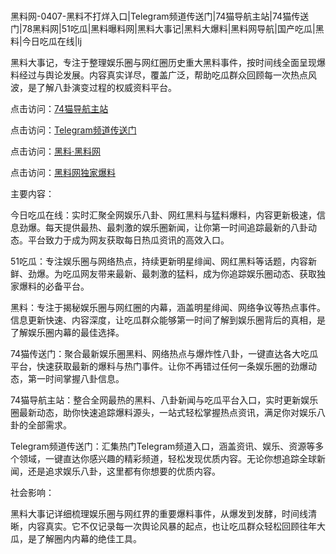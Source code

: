 #
黑料网-0407-黑料不打烊入口|Telegram频道传送门|74猫导航主站|74猫传送门|78黑料网|51吃瓜|黑料曝料网|黑料大事记|黑料大爆料|黑料网导航|国产吃瓜|黑料|今日吃瓜在线|lj

黑料大事记，专注于整理娱乐圈与网红圈历史重大黑料事件，按时间线全面呈现爆料经过与舆论发展。内容真实详尽，覆盖广泛，帮助吃瓜群众回顾每一次热点风波，是了解八卦演变过程的权威资料平台。


点击访问：<a href="https://74mao.com/">74猫导航主站</a>

点击访问：<a href="https://74mao.com/">Telegram频道传送门</a>

点击访问：<a href="https://gbs-3wd.pages.dev/">黑料·黑料网</a>

点击访问：<a href="https://tyer.pages.dev/">黑料网独家爆料</a>


主要内容：

今日吃瓜在线：实时汇聚全网娱乐八卦、网红黑料与猛料爆料，内容更新极速，信息劲爆。每天提供最热、最刺激的娱乐圈新闻，让你第一时间追踪最新的八卦动态。平台致力于成为网友获取每日热瓜资讯的高效入口。

51吃瓜：专注娱乐圈与网络热点，持续更新明星绯闻、网红黑料等话题，内容新鲜、劲爆。为吃瓜网友带来最新、最刺激的猛料，成为你追踪娱乐圈动态、获取独家爆料的必备平台。

黑料：专注于揭秘娱乐圈与网红圈的内幕，涵盖明星绯闻、网络争议等热点事件。信息更新快速、内容深度，让吃瓜群众能够第一时间了解到娱乐圈背后的真相，是了解娱乐圈内幕的最佳选择。

74猫传送门：聚合最新娱乐圈黑料、网络热点与爆炸性八卦，一键直达各大吃瓜平台，快速获取最新的爆料与热门事件。让你不再错过任何一条娱乐圈的劲爆动态，第一时间掌握八卦信息。

74猫导航主站：整合全网最热的黑料、八卦新闻与吃瓜平台入口，实时更新娱乐圈最新动态，助你快速追踪爆料源头，一站式轻松掌握热点资讯，满足你对娱乐八卦的全部需求。

Telegram频道传送门：汇集热门Telegram频道入口，涵盖资讯、娱乐、资源等多个领域，一键直达你感兴趣的精彩频道，轻松发现优质内容。无论你想追踪全球新闻，还是追求娱乐八卦，这里都有你想要的优质内容。

社会影响：

黑料大事记详细梳理娱乐圈与网红界的重要爆料事件，从爆发到发酵，时间线清晰，内容真实。它不仅记录每一次舆论风暴的起点，也让吃瓜群众轻松回顾往年大瓜，是了解圈内内幕的绝佳工具。

<span style="display:none;">[Canonical link](）</span>
